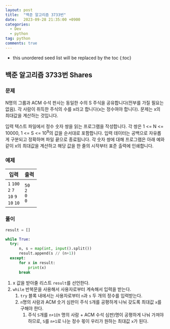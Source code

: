 ```yaml
---
layout: post
title:  "백준 알고리즘 3733번"
date:   2023-09-28 21:35:00 +0900
categories: 
  - Dev
  - python
tag: python
comments: true
---
```


* this unordered seed list will be replaced by the toc
{:toc}

## 백준 알고리즘 3733번 Shares

### 문제

N명의 그룹과 ACM 수석 판사는 동일한 수의 S 주식을 공유합니다(전부를 가질 필요는 없음). 각 사람이 취득한 주식의 수를 x라고 합니다(x는 정수여야 합니다). 문제는 x의 최대값을 계산하는 것입니다.

입력 텍스트 파일에서 정수 숫자 쌍을 읽는 프로그램을 작성합니다. 각 쌍은 1 <= N <= 10000, 1 <= S <= 10<sup>9</sup>의 값을 순서대로 포함합니다. 입력 데이터는 공백으로 자유롭게 구분되고 정확하며 파일 끝으로 종료됩니다. 각 숫자 쌍에 대해 프로그램은 아래 예와 같이 x의 최대값을 계산하고 해당 값을 한 줄의 시작부터 표준 출력에 인쇄합니다.

### 예제

| 입력 | 출력 |
| --- | --- |
| `1` `100` <br/> `2` `7` <br/> `10` `9` <br/> `10` `10` | `50` <br/> `2` <br/> `0` <br/> `0` |

### 풀이

```py
result = []

while True:
  try:
      n, s = map(int, input().split())
      result.append(s // (n+1))
  except:
      for x in result:
          print(x)
      break
```

1. x 값을 받아줄 리스트 `result`를 선언한다.
2. `while` 반복문을 사용해서 사용자로부터 계속해서 입력을 받는다.
   1. `try` 블록 내에서는 사용자로부터 `n`과 `s` 두 개의 정수를 입력받는다.
   2. `n`명의 사람과 ACM 숫거 심판이 주식 `S`개를 공평하게 나눠 갖도록 최대값 `x`를 구해야 한다.
      1. 주식 `S`개를 `n+1`(n 명의 사람 + ACM 수석 심판)명이 공평하게 나눠 가져야 하므로, `S`를 `n+1`로 나눈 정수 몫이 우리가 원하는 최대값 `x`가 된다.